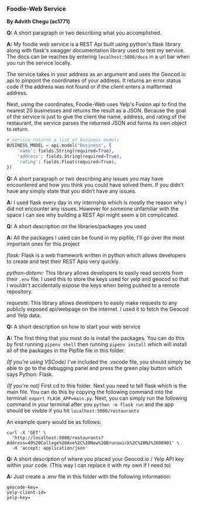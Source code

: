### Foodie-Web Service
**By Advith Chegu (ac1771)**

**Q:** A short paragraph or two describing what you accomplished.

**A:** My foodie web service is a REST Api built using python's flask library along with flask's swagger documentation library used to test my service. The docs can be reaches by entering `localhost:5000/docs` in a url bar when you run the service locally.

The service takes in your address as an argument and uses the Geocod.io api to pinpoint the coordinates of your address. It returns an error status code if the address was not found or if the client enters a malformed address.

Next, using the coordinates, Foodie-Web uses Yelp's Fusion api to find the nearest 20 businesses and returns the result as a JSON. Because the goal of the service is just to give the client the name, address, and rating of the restaurant, the service parses the returned JSON and forms its own object to return.

```python
# service returns a list of business models
BUSINESS_MODEL = api.model("Business", {
    'name': fields.String(required=True),
    'address': fields.String(required=True),
    'rating': fields.Float(required=True),
})
```

**Q:** A short paragraph or two describing any issues you may have encountered and how you think you could have solved them. If you didn’t have any simply state that you didn’t have any issues.

**A:** I used flask every day in my internship which is mostly the reason why I did not encounter any issues. However for someone unfamiliar with the space I can see why building a REST Api might seem a bit complicated.

**Q:** A short description on the libraries/packages you used

**A:** All the packages I used can be found in my pipfile, I'll go over the most important ones for this project

*flask:* Flask is a web framework written in python which allows developers to create and test their REST Apis very quickly.

*python-dotenv:* This library allows developers to easily read secrets from their `.env` file. I used this to store the keys used for yelp and geocod so that I wouldn't accidentally expose the keys when being pushed to a remote repository.

*requests:* This library allows developers to easily make requests to any publicly exposed api/webpage on the internet. I used it to fetch the Geocod and Yelp data.

**Q:** A short description on how to start your web service

**A:** The first thing that you must do is install the packages. You can do this by first running `pipenv shell` then running `pipenv install` which will install all of the packages in the Pipfile file in this folder.

*(If you're using VSCode)* I've included the .vscode file, you should simply be able to go to the debugging panel and press the green play button which says Python: Flask.

*(If you're not)* First cd to this folder. Next you need to tell flask which is the main file. You can do this by copying the following command into the terminal: `export FLASK_APP=main.py`. Next, you can simply run the following command in your terminal after you `python -m flask run` and the app should be visible if you hit `localhost:5000/restaurants`

An example query would be as follows:

```curl
curl -X 'GET' \
  'http://localhost:5000/restaurants?Address=40%20College%20Ave%2C%20New%20Brunswick%2C%20NJ%2008901' \
  -H 'accept: application/json'
```

**Q:** A short description of where you placed your Geocod.io / Yelp API key within your code. (This way I can replace it with my own if I need to)

**A:** Just create a .env file in this folder with the following information:

```
geocode-key=
yelp-client-id=
yelp-key=
```